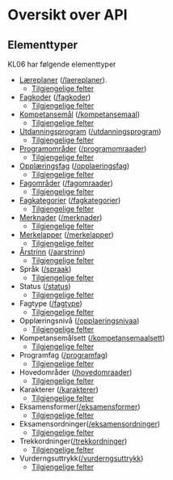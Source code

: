 # Oversikt over API

<a href="" id="typer"></a>
## Elementtyper
KL06 har følgende elementtyper
- [Læreplaner](http://beta-psi.udir.no/ontologi/kl06/laereplan) ([/laereplaner](http://data.udir.no/kl06/laereplaner)).
  - [Tilgjengelige felter](http://data.udir.no/kl06/soap#laereplan)
- [Fagkoder](http://beta-psi.udir.no/ontologi/kl06/fagkode) ([/fagkoder](http://data.udir.no/kl06/fagkoder))
  - [Tilgjengelige felter](http://data.udir.no/kl06/soap#fagkode)
- [Kompetansemål](http://beta-psi.udir.no/ontologi/kl06/kompetansemaal) ([/kompetansemaal](http://data.udir.no/kl06/kompetansemaal))
  - [Tilgjengelige felter](http://data.udir.no/kl06/soap#kompetansemaal)
- [Utdanningsprogram](http://beta-psi.udir.no/ontologi/kl06/utdanningsprogram) ([/utdanningsprogram](http://data.udir.no/kl06/utdanningsprogram))
  - [Tilgjengelige felter](http://data.udir.no/kl06/soap#utdanningsprogram)
- [Programområder](http://beta-psi.udir.no/ontologi/kl06/programraade) ([/programomraader](http://data.udir.no/kl06/programomraader))
  - [Tilgjengelige felter](http://data.udir.no/kl06/soap#programomraade)
- [Opplæringsfag](http://beta-psi.udir.no/ontologi/kl06/opplaeringsfag) ([/opplaeringsfag](http://data.udir.no/kl06/opplaeringsfag))
  - [Tilgjengelige felter](http://data.udir.no/kl06/soap#opplaeringsfag)
- [Fagområder](http://beta-psi.udir.no/ontologi/kl06/fagomraade) ([/fagomraader](http://data.udir.no/kl06/fagomraader))
  - [Tilgjengelige felter](http://data.udir.no/kl06/soap#fagomraade)
- [Fagkategorier](http://beta-psi.udir.no/ontologi/kl06/fagkategori) ([/fagkategorier](http://data.udir.no/kl06/fagkategorier))
  - [Tilgjengelige felter](http://data.udir.no/kl06/soap#fagkategori)
- [Merknader](http://beta-psi.udir.no/ontologi/kl06/merknad) ([/merknader](http://data.udir.no/kl06/merknader))
  - [Tilgjengelige felter](http://data.udir.no/kl06/soap#merknad)
- [Merkelapper](http://beta-psi.udir.no/ontologi/kl06/merkelapp) ([/merkelapper](http://data.udir.no/kl06/merkelapper))
  - [Tilgjengelige felter](http://data.udir.no/kl06/soap#merkelapp)
- [Årstrinn](http://beta-psi.udir.no/ontologi/kl06/aarstrinn) ([/aarstrinn](http://data.udir.no/kl06/aarstrinn))
  - [Tilgjengelige felter](http://beta-data.udir.no/kl06/soap#aarstrinn)
- Språk ([/spraak](http://beta-data.udir.no/kl06/spraak))
  - [Tilgjengelige felter](http://beta-data.udir.no/kl06/soap#spraak)
- Status ([/status](http://beta-data.udir.no/kl06/status))
  - [Tilgjengelige felter](http://beta-data.udir.no/kl06/soap#status)
- Fagtype ([/fagtype](http://beta-data.udir.no/kl06/fagtype))
  - [Tilgjengelige felter](http://beta-data.udir.no/kl06/soap#fagtype)
- Opplæringsnivå ([/opplaeringsnivaa](http://beta-data.udir.no/kl06/opplaeringsnivaa))
  - [Tilgjengelige felter](http://beta-data.udir.no/kl06/soap#opplaeringsnivaa) 
- Kompetansemålsett ([/kompetansemaalsett](http://beta-data.udir.no/kl06/kompetansemaalsett))
  - [Tilgjengelige felter](http://beta-data.udir.no/kl06/soap#kompetansemaalsett)
- Programfag ([/programfag](http://beta-data.udir.no/kl06/programfag))
  - [Tilgjengelige felter](http://beta-data.udir.no/kl06/soap#programfag)
- Hovedområder ([/hovedomraader](http://beta-data.udir.no/kl06/hovedomraader))
  - [Tilgjengelige felter](http://beta-data.udir.no/kl06/soap#hovedomraader)
- Karakterer ([/karakterer](http://beta-data.udir.no/kl06/karakterer))
  - [Tilgjengelige felter](http://beta-data.udir.no/kl06/soap#karakter)
- Eksamensformer([/eksamensformer](http://beta-data.udir.no/kl06/eksamensformer))
  - [Tilgjengelige felter](http://beta-data.udir.no/kl06/soap#eksamensformer)
- Eksamensordninger([/eksamensordninger](http://beta-data.udir.no/kl06/eksamensordninger))
  - [Tilgjengelige felter](http://beta-data.udir.no/kl06/soap#eksamensordnigner)
- Trekkordninger([/trekkordninger](http://beta-data.udir.no/kl06/trekkordninger))
  - [Tilgjengelige felter](http://beta-data.udir.no/kl06/soap#trekkordninger)
- Vurderngsuttrykk([/vurderngsuttrykk](http://beta-data.udir.no/kl06/vurderngsuttrykk))
  - [Tilgjengelige felter](http://beta-data.udir.no/kl06/soap#vurderngsuttrykk)